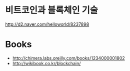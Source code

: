 # 비트코인과 블록체인 기술
http://d2.naver.com/helloworld/8237898

# Books
* http://chimera.labs.oreilly.com/books/1234000001802
* http://wikibook.co.kr/blockchain/
